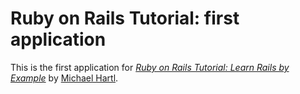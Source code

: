# Ruby on Rails Tutorial:  first application

This is the first application for [ *Ruby on Rails Tutorial:  Learn Rails by Example*](http://railstutorial.org) by [ Michael Hartl](http://michaelhartl.com/).